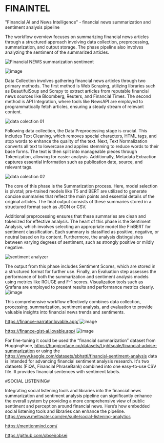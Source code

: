 # FINAINTEL

"Financial AI and News Intelligence" -  financial news summarization and sentiment analysis pipeline

The workflow overview focuses on summarizing financial news articles through a structured approach involving data collection, preprocessing, summarization, and output storage. The phase pipeline also involves analyzing the sentiment of the summarized articles.

![Financial NEWS summarization   sentiment ](https://github.com/user-attachments/assets/c7fdb800-0806-436a-a0da-3c24537c160a)

![image](https://github.com/user-attachments/assets/823a40a6-0d1e-47cd-863a-229650cc6b7f)


Data Collection involves gathering financial news articles through two primary methods. The first method is Web Scraping, utilizing libraries such as BeautifulSoup and Scrapy to extract articles from reputable financial news sources like Bloomberg, Reuters, and Financial Times. The second method is API Integration, where tools like NewsAPI are employed to programmatically fetch articles, ensuring a steady stream of relevant content.

![data colection 01](https://github.com/user-attachments/assets/1f33e23e-bc19-435d-b9e0-b405ed9265d3)


Following data collection, the Data Preprocessing stage is crucial. This includes Text Cleaning, which removes special characters, HTML tags, and stop words to enhance the quality of the text. Next, Text Normalization converts all text to lowercase and applies stemming to reduce words to their base forms. The text is then split into manageable pieces through Tokenization, allowing for easier analysis. Additionally, Metadata Extraction captures essential information such as publication date, source, and relevant tags.

![data colection 02](https://github.com/user-attachments/assets/bca29489-5d90-4fec-8c3c-fc2ceed583c6)


The core of this phase is the Summarization process. Here, model selection is pivotal; pre-trained models like T5 and BERT are utilized to generate concise summaries that reflect the main points and essential details of the original articles. The final output consists of these summaries stored in a structured format such as JSON or CSV.

Additional preprocessing ensures that these summaries are clean and tokenized for effective analysis. The heart of this phase is the Sentiment Analysis, which involves selecting an appropriate model like FinBERT for sentiment classification. Each summary is classified as positive, negative, or neutral based on its content. Furthermore, the analysis distinguishes between varying degrees of sentiment, such as strongly positive or mildly negative.

![sentiment analyzer](https://github.com/user-attachments/assets/f4d02fe3-6c2e-47d5-8863-94a656f2dbc8)


The output from this phase includes Sentiment Scores, which are stored in a structured format for further use.
Finally, an Evaluation step assesses the performance of both the summarization and sentiment analysis models using metrics like ROUGE and F-1 scores. Visualization tools such as Grafana are employed to present results and performance metrics clearly.
![image](https://github.com/user-attachments/assets/811c5e00-a389-4b8e-bb84-a627355167b6)


This comprehensive workflow effectively combines data collection, processing, summarization, sentiment analysis, and evaluation to provide valuable insights into financial news trends and sentiments.

https://finance-narrator.lovable.app/
![image](https://github.com/user-attachments/assets/6eab0a80-fc96-4f51-ac37-292f94b34a55)


https://finance-gist-ai.lovable.app/
![image](https://github.com/user-attachments/assets/ba3845c6-a70a-4b1e-80db-fa7b10042747)



For fine-tuning it could be used the “financial summarization” dataset from HuggingFace, https://huggingface.co/datasets/Lightscale/financial-advise-summarization or using the https://www.kaggle.com/datasets/sbhatti/financial-sentiment-analysis data is intended for advancing financial sentiment analysis research. It's two datasets (FiQA, Financial PhraseBank) combined into one easy-to-use CSV file. It provides financial sentences with sentiment labels.

#SOCIAL LISTENING#

Integrating social listening tools and libraries into the financial news summarization and sentiment analysis pipeline can significantly enhance the overall system by providing a more comprehensive view of public sentiment and perception around financial news. Here’s how embedded social listening tools and libraries can enhance the pipeline.
https://www.meltwater.com/en/suite/social-listening-analytics

https://mentionmind.com/

https://github.com/obsei/obsei 

